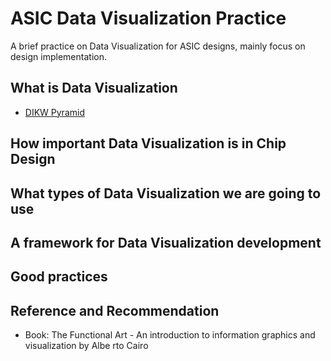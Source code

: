 # ASIC Data Visualization Practice

A brief practice on Data Visualization for ASIC designs, mainly focus on design implementation.

## What is Data Visualization

- [DIKW Pyramid](basis/dv_dikw.md)

## How important Data Visualization is in Chip Design

## What types of Data Visualization we are going to use

## A framework for Data Visualization development

## Good practices

## Reference and Recommendation

- Book: The Functional Art - An introduction to information graphics and visualization by Albe rto Cairo
